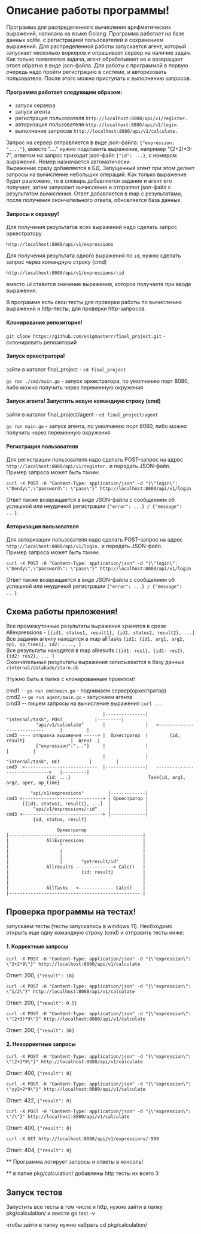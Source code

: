 # Описание работы программы!

Программа для распределенного вычисления арифметических выражений, написана на языке Golang. Программа работает на базе данных sqlite. с регистрацией пользователей и сохранением выражений. Для распределенной работы запускается агент, который запускает несколько воркеров и опрашивает сервер на наличие задач. Как только появляется задача, агент обрабатывает ее и возвращает ответ обратно в виде json-файла.  Для работы с программой в первую очередь надо пройти регистрацию в системе, и авторизовать пользователя. После этого можно приступать к выполнению запросов. 

#### Программа работает следующим образом: 
* запуск сервера
* запуск агента
* регистрация пользователя ```http://localhost:8080/api/v1/register.```  
* авторизация пользователя ```http://localhost:8080/api/v1/login.```  
* выполнение запросов ```http://localhost:8080/api/v1/calculate.```  

Запрос на сервер отправляется в виде json-файла: ```{"expression: "...."}```, вместо "...." нужно подставить выражение, например "(2+2)*3-7", ответом на запрос приходит json-файл ```{"id": ...}```, с номером выражения. Номер назначается автоматически.  
Выражение сразу добавляется в БД. Запущенный агент при этом делает запросы на вычисление небольших операций. Как только выражение будет разложено, то в словарь добавляется задание и агент его получает, затем запускает вычисление и отпраляет json-файл с результатом вычисления. Ответ добавляется в map с результатами, после получения окончательного ответа, обновляется база данных.  

#### Запросы к серверу!

Для получения результатов всех выражений надо сделать запрос оркестратору 
```
http://localhost:8080/api/v1/expressions
```  
Для получения результата одного выражения по ```id```, нужно сделать запрос через командную строку (cmd) 
```
http://localhost:8080/api/v1/expressions/:id
```
вместо ```id``` ставится значение выражения, которое получаете при вводе выражения.  


В программе есть свои тесты для проверки работы по вычислению выражений и http-тесты, для проверки http-запросов.

#### Клонирование репозитория!

```git clone https://github.com/enigmasterr/final_project.git``` - склонировать репозиторий

#### Запуск оркестратора!

зайти в каталог final_project - ```cd final_project```

```go run ./cmd/main.go``` - запуск оркестратора, по умолчанию порт 8080, либо можно получить через переменную окружения

#### Запуск агента! Запустить новую командную строку (cmd)

зайти в каталог final_project/agent - ```cd final_project/agent```

```go run main.go``` - запуск агента, по умолчанию порт 8080, либо можно получить через переменную окружения  

#### Регистрация пользователя

Для регистрации пользователя надо сделать POST-запрос на адрес ```http://localhost:8080/api/v1/register.``` и передать JSON-файл.  
Пример запроса может быть таким:  
```
curl -X POST -H "Content-Type: application/json" -d "{\"login\": \"Dendy\",\"password\": \"pass\"}" http://localhost:8080/api/v1/login
```  
Ответ также возвращается в виде JSON-файла с сообщением об успешной или неудачной регистрации ```{"error": ...} / {"message": ...}```.    

#### Авторизация пользователя

Для авторизации пользователя надо сделать POST-запрос на адрес ```http://localhost:8080/api/v1/login.``` и передать JSON-файл.  
Пример запроса может быть таким:  
```
curl -X POST -H "Content-Type: application/json" -d "{\"login\": \"Dendy\",\"password\": \"pass\"}" http://localhost:8080/api/v1/login
```  
Ответ также возвращается в виде JSON-файла с сообщением об успешной или неудачной регистрации ```{"error": ...} / {"message": ...}```.  

## Схема работы приложения!

Все промежуточные результаты выражения хранятся в срезе Allexpressions - ```[{id1, status1, result1}, {id2, status2, result2}, ...]```  
Все задания агенту находятся в map allTasks ```[id1: {id1, arg1, arg2, op1, op_time1}, id2: ...., ]```  
Все результаты находятся в map allresults ```[{id1: res1}, {id2: res2}, {id2: res2}, ... ]```  
Окончательные результаты выражения записываются в базу данных ```/internal/databade/store.db```  

!Нужно быть в папке с клонированным проектом!

cmd1 -- ```go run cmd/main.go```   - поднимаем сервер(оркестратор)  
cmd2 -- ```go run agent/main.go``` - запускаем агента  
cmd3 -- пишем запросы на вычисление выражения ```curl ...```  



```                                    |---------------|    "internal/task", POST            |---------|```  
```           "api/v1/calculate"       |               |   <---------------------------      |         |```  
```cmd3 ---- отправка выражения -----> |  Оркестратор  |        {id, result}                 |  Агент  |```  
```           {"expression":"..."}     |               |                                     |         |```  
```                                    |               |      "internal/task", GET           |         |```  
```cmd3  <---------------------------  |---------------|   ------------------------------>   |---------|```  
```                {id: ...}                             Task{id, arg1, arg2, oper, op_time}            ```  



```         "api/v1/expressions"         |-------------|```  
```cmd3 <------------------------------> | Оркестратор |```  
```      [{id1, status1, result1}, ...]  |             |```  
```          "api/v1/expressions/:id"    |             |```  
```cmd3 <------------------------------> |-------------|```  
```           {id, status, result}                      ```  


```                    Оркестратор                     ```  
```|--------------------------------------------------|```  
```|              AllExpressions                      |```  
```|                   ^                              |```  
```|                   |                              |```  
```|                   |                              |```  
```|                   |       "getresult/id"         |```  
```|              Allresults --------------> Calc()   |```  
```|                           {id: result}           |```  
```|                                                  |```  
```|                                                  |```  
```|              AllTasks   <------------- Calc()    |```  
```|------------------------------------------------- |```  
 

## Проверка программы на тестах!

запускаем тесты (тесты запускались в windows 11). Необходимо открыть еще одну командную строку (cmd) и отправить тесты ниже:

#### 1. Корректные запросы 
```
curl -X POST -H "Content-Type: application/json" -d "{\"expression\": \"2+2*9\"}" http://localhost:8080/api/v1/calculate
```
Ответ: 200, ```{"result": 18}```

```  
curl -X POST -H "Content-Type: application/json" -d "{\"expression\": \"1/2\"}" http://localhost:8080/api/v1/calculate  
```  
Ответ: 200, ```{"result": 0.5}```  

```  
curl -X POST -H "Content-Type: application/json" -d "{\"expression\": \"(2+3)*9\"}" http://localhost:8080/api/v1/calculate  
```  
Ответ: 200, ```{"result": 36}```  


#### 2. Некорректные запросы
```
curl -X POST -H "Content-Type: application/json" -d "{\"expression\": \"(2+2*9\"}" http://localhost:8080/api/v1/calculate
```

Ответ: 400, ```{"result": 0}```

```
curl -X POST -H "Content-Type: application/json" -d "{\"expression\": \"yy2+2*9\"}" http://localhost:8080/api/v1/calculate
```

Ответ: 422, ```{"result": 0}```

```
curl -X POST -H "Content-Type: application/json" -d "{\"expression\": \"/\"}" http://localhost:8080/api/v1/calculate
```
Ответ: 400, ```{"result": 0}```
```
curl -X GET http://localhost:8080/api/v1/expressions/:999
```
Ответ: 404, ```{"result": 0}```

** Программа логирует запросы и ответы в консоль!

** в папке pkg/calculation/ добавлены http тесты их всего 3

## Запуск тестов

Запустить все тесты в том числе и http, нужно зайти в папку pkg/calculation/ и ввести go test -v

чтобы зайти в папку нужно набрать cd pkg/calculation/
